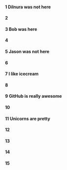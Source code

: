 #### 1 Dilnura was not here
#### 2
#### 3 Bob was here
#### 4
#### 5 Jason was not here 
#### 6
#### 7 I like icecream
#### 8
#### 9 GitHub is really awesome
#### 10
#### 11 Unicorns are pretty
#### 12
#### 13
#### 14
#### 15